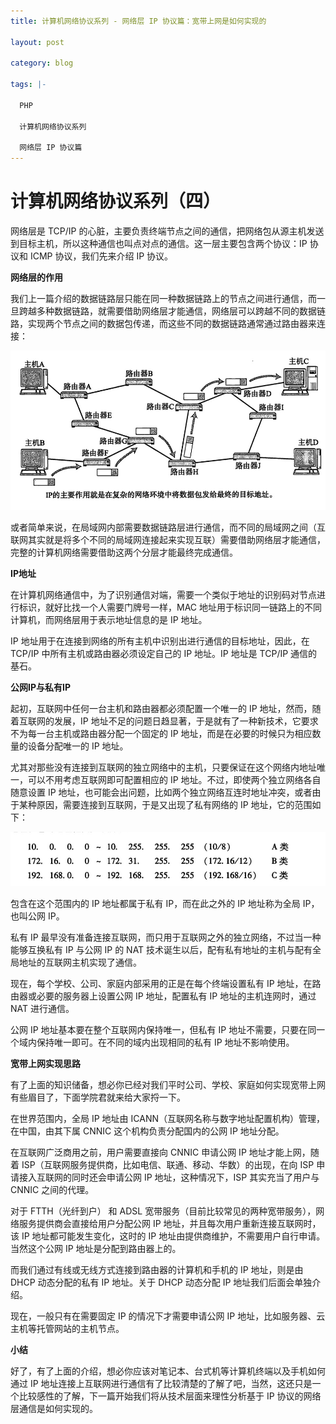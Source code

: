 ```yaml
---
title: 计算机网络协议系列 - 网络层 IP 协议篇：宽带上网是如何实现的

layout: post

category: blog

tags: |-

  PHP

  计算机网络协议系列

  网络层 IP 协议篇
---
```




#  计算机网络协议系列（四）



网络层是 TCP/IP 的心脏，主要负责终端节点之间的通信，把网络包从源主机发送到目标主机，所以这种通信也叫点对点的通信。这一层主要包含两个协议：IP 协议和 ICMP 协议，我们先来介绍 IP 协议。

**网络层的作用**

我们上一篇介绍的数据链路层只能在同一种数据链路上的节点之间进行通信，而一旦跨越多种数据链路，就需要借助网络层才能通信，网络层可以跨越不同的数据链路，实现两个节点之间的数据包传递，而这些不同的数据链路通常通过路由器来连接：

![img](/assets/post/9065d1b05480318911404973d44c08873cf1b0136ece26793e3ba46470b8e07e.png)

或者简单来说，在局域网内部需要数据链路层进行通信，而不同的局域网之间（互联网其实就是将多个不同的局域网连接起来实现互联）需要借助网络层才能通信，完整的计算机网络需要借助这两个分层才能最终完成通信。

**IP地址**

在计算机网络通信中，为了识别通信对端，需要一个类似于地址的识别码对节点进行标识，就好比找一个人需要门牌号一样，MAC 地址用于标识同一链路上的不同计算机，而网络层用于表示地址信息的是 IP 地址。

IP 地址用于在连接到网络的所有主机中识别出进行通信的目标地址，因此，在 TCP/IP 中所有主机或路由器必须设定自己的 IP 地址。IP 地址是 TCP/IP 通信的基石。

**公网IP与私有IP**

起初，互联网中任何一台主机和路由器都必须配置一个唯一的 IP 地址，然而，随着互联网的发展，IP 地址不足的问题日趋显著，于是就有了一种新技术，它要求不为每一台主机或路由器分配一个固定的 IP 地址，而是在必要的时候只为相应数量的设备分配唯一的 IP 地址。

尤其对那些没有连接到互联网的独立网络中的主机，只要保证在这个网络内地址唯一，可以不用考虑互联网即可配置相应的 IP 地址。不过，即使两个独立网络各自随意设置 IP 地址，也可能会出问题，比如两个独立网络互连时地址冲突，或者由于某种原因，需要连接到互联网，于是又出现了私有网络的 IP 地址，它的范围如下：

![img](/assets/post/ed9dd94eaa2668a84a652fb8a3cdfb4142cb2c108478b209d7fd8e8d1d4e5a5f.png)

包含在这个范围内的 IP 地址都属于私有 IP，而在此之外的 IP 地址称为全局 IP，也叫公网 IP。

私有 IP 最早没有准备连接互联网，而只用于互联网之外的独立网络，不过当一种能够互换私有 IP 与公网 IP 的 NAT 技术诞生以后，配有私有地址的主机与配有全局地址的互联网主机实现了通信。

现在，每个学校、公司、家庭内部采用的正是在每个终端设置私有 IP 地址，在路由器或必要的服务器上设置公网 IP 地址，配置私有 IP 地址的主机连网时，通过 NAT 进行通信。

公网 IP 地址基本要在整个互联网内保持唯一，但私有 IP 地址不需要，只要在同一个域内保持唯一即可。在不同的域内出现相同的私有 IP 地址不影响使用。

**宽带上网实现思路**

有了上面的知识储备，想必你已经对我们平时公司、学校、家庭如何实现宽带上网有些眉目了，下面学院君就来给大家捋一下。

在世界范围内，全局 IP 地址由 ICANN（互联网名称与数字地址配置机构）管理，在中国，由其下属 CNNIC 这个机构负责分配国内的公网 IP 地址分配。

在互联网广泛商用之前，用户需要直接向 CNNIC 申请公网 IP 地址才能上网，随着 ISP（互联网服务提供商，比如电信、联通、移动、华数）的出现，在向 ISP 申请接入互联网的同时还会申请公网 IP 地址，这种情况下，ISP 其实充当了用户与 CNNIC 之间的代理。

对于 FTTH（光纤到户） 和 ADSL 宽带服务（目前比较常见的两种宽带服务），网络服务提供商会直接给用户分配公网 IP 地址，并且每次用户重新连接互联网时，该 IP 地址都可能发生变化，这时的 IP 地址由提供商维护，不需要用户自行申请。当然这个公网 IP 地址是分配到路由器上的。

而我们通过有线或无线方式连接到路由器的计算机和手机的 IP 地址，则是由 DHCP 动态分配的私有 IP 地址。关于 DHCP 动态分配 IP 地址我们后面会单独介绍。

现在，一般只有在需要固定 IP 的情况下才需要申请公网 IP 地址，比如服务器、云主机等托管网站的主机节点。

**小结**

好了，有了上面的介绍，想必你应该对笔记本、台式机等计算机终端以及手机如何通过 IP 地址连接上互联网进行通信有了比较清楚的了解了吧，当然，这还只是一个比较感性的了解，下一篇开始我们将从技术层面来理性分析基于 IP 协议的网络层通信是如何实现的。